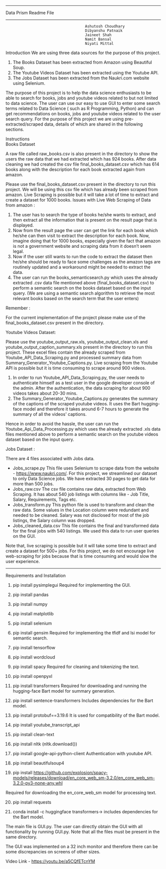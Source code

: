________________
Data Prism
Readme File
________________
                                        Ashutosh Choudhary
                                        Dibyanshu Patnaik 
                                        Jaineet Shah 
                                        Namit Bansal    
                                        Niyati Mittal
                                            
Introduction
We are using three data sources for the purpose of this project.
1. The Books Dataset has been extracted from Amazon using Beautiful Soup.
2. The Youtube Videos Dataset has been extracted using the Youtube API.
3. The Jobs Dataset has been extracted from the Naukri.com website using Selenium.


The purpose of this project is to help the data science enthusiasts to be able to search for books, jobs and youtube videos related to but not limited to data science. The user can use our easy to use GUI to enter some search terms related to Data Science ( such as R Programming, Python) and can get recommendations on books, jobs and youtube videos related to the user search query. For the purpose of this project we are using pre-extracted/scraped data, details of which are shared in the following sections.


Instructions  
Books Dataset 


A raw file called raw_books.csv is also present in the directory to show the users the raw data that we had extracted which has 924 books. After data cleaning we had created the csv file final_books_dataset.csv which has 614 books along with the description for each book extracted again from amazon.


Please use the final_books_dataset.csv present in the directory to run this project. We will be using this csv file which has already been scraped from amazon. 
Live Scraping is possible but it will take a lot of time to extract and create a dataset for 1000 books.
Issues with Live Web Scraping of Data from amazon :
1. The user has to search the type of books he/she wants to extract, and then extract all the information that is present on the result page that is displayed.
2. Now from the result page the user can get the link for each book which he/she can then visit to extract the description for each book. Now, imagine doing that for 1000 books, especially given the fact that amazon is not a government website and scraping data from it doesn’t seem legal.
3. Now if the user still wants to run the code to extract the dataset then he/she should be ready to face some challenges as the amazon tags are routinely updated and a workaround might be needed to extract the data.
4. The user can run the books_semanticsearch.py which uses the already extracted .csv data file mentioned above (final_books_dataset.csv) to perform a semantic search on the books dataset based on the input query. (We are using a semantic search algorithm to retrieve the most relevant books based on the search term that the user enters)


Remember :


For the current implementation of the project please make use of the final_books_dataset.csv present in the directory. 




Youtube Videos Dataset: 


Please use the youtube_output_raw.xls, youtube_output_clean.xls and youtube_output_caption_summary.xls present in the directory to run this project. These excel files contain the already scraped from Youtube_API_Data_Scraping.py and processed summary data from Summary_Generator_Youtube_Captions.py. 
Live scraping from the Youtube API is possible but it is time consuming to scrape around 900 videos. 
1. In order to run Youtube_API_Data_Scraping.py, the user needs to authenticate himself as a test user in the google developer console of the admin. After the authentication, the data scraping for about 900 videos takes about 20-30 mins. 
2. The Summary_Generator_Youtube_Captions.py generates the summary of the captions of the scraped youtube videos. It uses the Bart hugging-face  model and therefore it takes around 6-7 hours to generate the summary of all the videos' captions. 


Hence in order to avoid the hassle, the user can run the Youtube_Api_Data_Processing.py which uses the already extracted .xls data files mentioned above to perform a semantic search on the youtube videos dataset based on the input query.






Jobs Dataset : 


There are 4 files associated with Jobs data.


* Jobs_scrape.py 
This file uses Selenium to scrape data from the website - https://www.naukri.com/. For this project, we streamlined our dataset to only Data Science jobs. We have extracted 30 pages to get data for more than 500 jobs. 
* Jobs_raw.csv
The csv file contains raw data, extracted from Web Scraping. It has about 540 job listings with columns like - Job Title, Salary, Requirements, Tags etc.
* Jobs_transform.py
This python file is used to transform and clean the raw data. Some values in the Location column were redundant and needed to be cleaned. Salary was not disclosed for most of the job listings, the Salary column was dropped. 
* Jobs_cleaned_data.csv
This file contains the final and transformed data for the final jobs with 540 listings. We used this data to run user queries on the GUI. 




Note that, live scraping is possible but it will take some time to extract and create a dataset for 500+ jobs. For this project, we do not encourage live web-scraping for jobs because that is time consuming and would slow the user experience. 








________________
Requirements and Installation 


1. pip install pysimplegui 
Required for implementing the GUI.


2. pip install pandas


3. pip install numpy


4. pip install matplotlib


5. pip install selenium


6. pip install gensim 
Required for  implementing the tfidf and lsi model for semantic search.


7. pip install tensorflow


8. pip install wordcloud


9. pip install spacy 
Required for cleaning and tokenizing the text.


10. pip install openpyxl


11. pip install transformers 
Required for downloading and running the hugging-face Bart model for summary generation. 


12. pip install sentence-transformers 
Includes dependencies for the Bart model. 


13. pip install protobuf==3.19.6 
It is used for compatibility of the Bart model.


14. pip install youtube_transcript_api 


15. pip install clean-text


16. pip install nltk (nltk.download())


17. pip install google-api-python-client
Authentication with youtube API. 


18. pip install beautifulsoup4


19. pip install https://github.com/explosion/spacy-models/releases/download/en_core_web_sm-3.2.0/en_core_web_sm-3.2.0-py3-none-any.whl


Required for downloading the en_core_web_sm model for processing text.


20. pip install requests


21. conda install -c huggingface transformers-> includes dependencies for the Bart model. 






The main file is GUI.py. The user can directly obtain the GUI with all functionality by running GUI.py. Note that all the files must be present in the same directory.


The GUI was implemented on a 32 inch monitor and therefore there can be some discrepancies on screens of other sizes. 


Video Link - https://youtu.be/a5CQfETcnYM
